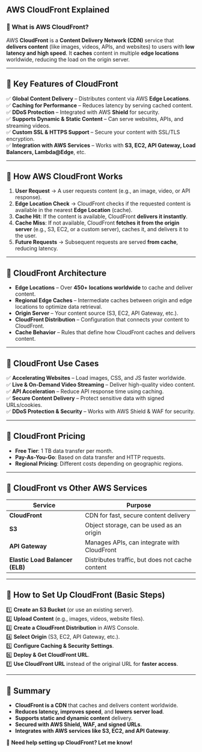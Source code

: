 ## **AWS CloudFront Explained**  

### **🔹 What is AWS CloudFront?**
AWS **CloudFront** is a **Content Delivery Network (CDN)** service that **delivers content** (like images, videos, APIs, and websites) to users with **low latency and high speed**. It **caches** content in multiple **edge locations** worldwide, reducing the load on the origin server.

---

## **🔹 Key Features of CloudFront**
✅ **Global Content Delivery** – Distributes content via AWS **Edge Locations**.  
✅ **Caching for Performance** – Reduces latency by serving cached content.  
✅ **DDoS Protection** – Integrated with AWS **Shield** for security.  
✅ **Supports Dynamic & Static Content** – Can serve websites, APIs, and streaming videos.  
✅ **Custom SSL & HTTPS Support** – Secure your content with SSL/TLS encryption.  
✅ **Integration with AWS Services** – Works with **S3, EC2, API Gateway, Load Balancers, Lambda@Edge**, etc.  

---

## **🔹 How AWS CloudFront Works**
1. **User Request** → A user requests content (e.g., an image, video, or API response).  
2. **Edge Location Check** → CloudFront checks if the requested content is available in the nearest **Edge Location** (cache).  
3. **Cache Hit**: If the content is available, CloudFront **delivers it instantly**.  
4. **Cache Miss**: If not available, CloudFront **fetches it from the origin server** (e.g., S3, EC2, or a custom server), caches it, and delivers it to the user.  
5. **Future Requests** → Subsequent requests are served **from cache**, reducing latency.  

---

## **🔹 CloudFront Architecture**
- **Edge Locations** – Over **450+ locations worldwide** to cache and deliver content.  
- **Regional Edge Caches** – Intermediate caches between origin and edge locations to optimize data retrieval.  
- **Origin Server** – Your content source (S3, EC2, API Gateway, etc.).  
- **CloudFront Distribution** – Configuration that connects your content to CloudFront.  
- **Cache Behavior** – Rules that define how CloudFront caches and delivers content.  

---

## **🔹 CloudFront Use Cases**
✅ **Accelerating Websites** – Load images, CSS, and JS faster worldwide.  
✅ **Live & On-Demand Video Streaming** – Deliver high-quality video content.  
✅ **API Acceleration** – Reduce API response time using caching.  
✅ **Secure Content Delivery** – Protect sensitive data with signed URLs/cookies.  
✅ **DDoS Protection & Security** – Works with AWS Shield & WAF for security.  

---

## **🔹 CloudFront Pricing**
- **Free Tier**: 1 TB data transfer per month.  
- **Pay-As-You-Go**: Based on data transfer and HTTP requests.  
- **Regional Pricing**: Different costs depending on geographic regions.  

---

## **🔹 CloudFront vs Other AWS Services**
| Service | Purpose |
|---------|---------|
| **CloudFront** | CDN for fast, secure content delivery |
| **S3** | Object storage, can be used as an origin |
| **API Gateway** | Manages APIs, can integrate with CloudFront |
| **Elastic Load Balancer (ELB)** | Distributes traffic, but does not cache content |

---

## **🔹 How to Set Up CloudFront (Basic Steps)**
1️⃣ **Create an S3 Bucket** (or use an existing server).  
2️⃣ **Upload Content** (e.g., images, videos, website files).  
3️⃣ **Create a CloudFront Distribution** in AWS Console.  
4️⃣ **Select Origin** (S3, EC2, API Gateway, etc.).  
5️⃣ **Configure Caching & Security Settings**.  
6️⃣ **Deploy & Get CloudFront URL**.  
7️⃣ **Use CloudFront URL** instead of the original URL for **faster access**.  

---

## **🔹 Summary**
- **CloudFront is a CDN** that caches and delivers content worldwide.  
- **Reduces latency, improves speed**, and **lowers server load**.  
- **Supports static and dynamic content** delivery.  
- **Secured with AWS Shield, WAF, and signed URLs**.  
- **Integrates with AWS services like S3, EC2, and API Gateway**.  

🚀 **Need help setting up CloudFront? Let me know!**